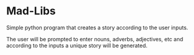 # Mad-Libs
Simple python program that creates a story according to the user inputs.

The user will be prompted to enter nouns, adverbs, adjectives, etc and according to the inputs a unique story will be generated. 
